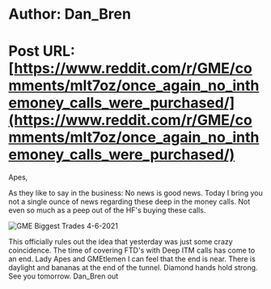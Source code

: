 # Author: Dan_Bren
# Post URL: [https://www.reddit.com/r/GME/comments/mlt7oz/once_again_no_inthemoney_calls_were_purchased/](https://www.reddit.com/r/GME/comments/mlt7oz/once_again_no_inthemoney_calls_were_purchased/)


 Apes,

As they like to say in the business: No news is good news. Today I bring you not a single ounce of news regarding these deep in the money calls. Not even so much as a peep out of the HF's buying these calls.

![ GME Biggest Trades 4-6-2021 ](https://preview.redd.it/v80cucpm7or61.jpg?width=1224&format=pjpg&auto=webp&s=2bd34f805ac3a150f1dd6b45f619bf81c4a17273)

This officially rules out the idea that yesterday was just some crazy coincidence. The time of covering FTD's with Deep ITM calls has come to an end. Lady Apes and GMEtlemen I can feel that the end is near. There is daylight and bananas at the end of the tunnel. Diamond hands hold strong. See you tomorrow. Dan\_Bren out